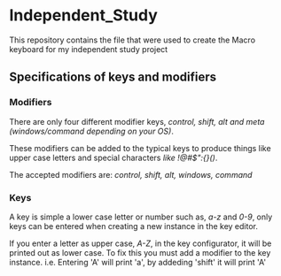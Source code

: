 # Independent_Study
This repository contains the file that were used to create the Macro keyboard for my independent study project


## Specifications of keys and modifiers


  ### Modifiers
  There are only four different modifier keys, *control, shift, alt and meta (windows/command depending on your OS)*. 
  
  These modifiers can be added to the typical keys to produce things like upper case letters and special characters *like !@#$":{}()*.
 
  The accepted modifiers are: *control, shift, alt, windows, command*

  ### Keys
  A key is simple a lower case letter or number such as, *a-z* and *0-9*, only keys can be entered when creating a new instance in the key editor.

  If you enter a letter as upper case, *A-Z*, in the key configurator, it will be printed out as lower case. To fix this you must add a modifier to the key instance. i.e. Entering 'A' will print 'a', by addeding 'shift' it will print 'A'


